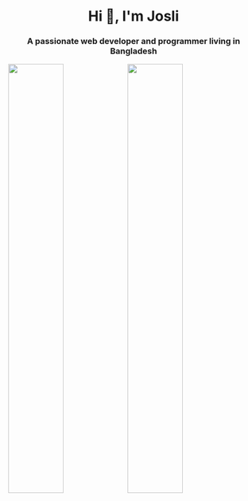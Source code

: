 <h1 align="center">Hi 👋, I'm Josli</h1>
<h3 align="center">A passionate web developer and programmer living in Bangladesh</h3>

<!-- GitHub Stats Card -->
<img align="left" width="47%" src="https://github-readme-stats.vercel.app/api?username=dejosli&show_icons=true&theme=radical&count_private=true&include_all_commits=true">

<!-- Top Languages Card -->
<img align="left" width="47%" src="https://github-readme-stats.vercel.app/api/top-langs/?username=anuraghazra&layout=compact)](https://github.com/anuraghazra/github-readme-stats">
